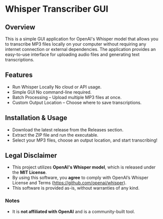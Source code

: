 # Whisper Transcriber GUI 

## Overview
This is a simple GUI application for OpenAI's Whisper model that allows you to transcribe MP3 files locally on your computer without requiring any internet connection or external dependencies. The application provides an easy-to-use interface for uploading audio files and generating text transcriptions.

## Features
- Run Whisper Locally No cloud or API usage.
- Simple GUI No command-line required.
- Batch Processing – Upload multiple MP3 files at once.
- Custom Output Location – Choose where to save transcriptions.

## Installation & Usage
- Download the latest release from the Releases section.
- Extract the ZIP file and run the executable.
- Select your MP3 files, choose an output location, and start transcribing!

## Legal Disclaimer
- This project utilizes **OpenAI's Whisper model**, which is released under the **MIT License**.
- By using this software, you **agree** to comply with OpenAI’s Whisper License and Terms (https://github.com/openai/whisper).
- This software is provided as-is, without warranties of any kind.

### Notes
- It is **not affiliated with OpenAI** and is a community-built tool.
